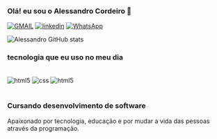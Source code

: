 ### Olá! eu sou o Alessandro Cordeiro 👋

[![GMAIL](https://img.shields.io/badge/Gmail-D14836?style=for-the-badge&logo=gmail&logoColor=white)](https://mail.google.com/mail/u/0/#inbox)
[![linkedin](https://img.shields.io/badge/LinkedIn-0077B5?style=for-the-badge&logo=linkedin&logoColor=white)](linkedin.com/in/alessandro-goncalves-8878a3254)
[![WhatsApp](https://img.shields.io/badge/WhatsApp-25D366?style=for-the-badge&logo=whatsapp&logoColor=white)](https://www.WhatsApp.com/44998845250)

![Alessandro GitHub stats](https://github-readme-stats.vercel.app/api?username=alehpg&show_icons=true&theme=dracula)

### tecnologia que eu uso no meu dia

<div style="display:inline_block"></br>
<img align="center" alt=html5 src="https://img.shields.io/badge/HTML5-E34F26?style=for-the-badge&logo=html5&logoColor=white">
<img align="center" alt=css src="https://img.shields.io/badge/CSS3-1572B6?style=for-the-badge&logo=css3&logoColor=white">
<img align="center" alt=html5 src="https://img.shields.io/badge/JavaScript-F7DF1E?style=for-the-badge&logo=javascript&logoColor=black">
</div></br>

### <b>Cursando desenvolvimento de software</b></br>

Apaixonado por tecnologia, educação e por mudar a vida das pessoas através da programação.
